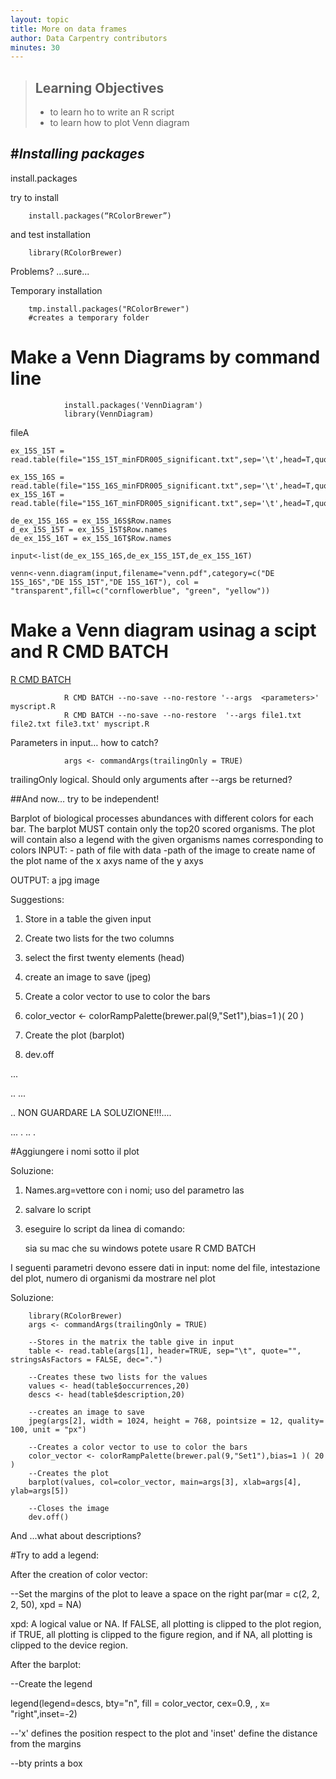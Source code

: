 ```yaml
---
layout: topic
title: More on data frames
author: Data Carpentry contributors
minutes: 30
---
```

> ## Learning Objectives
>
> *   to learn ho to write an R script 
> *   to learn how to plot Venn diagram 



#*Installing packages*
------------------------------

install.packages

try to install

        install.packages(“RColorBrewer”)

and test installation

        library(RColorBrewer)

Problems? ...sure...

Temporary installation

        tmp.install.packages("RColorBrewer")
        #creates a temporary folder

#  Make a Venn Diagrams by command line 

                install.packages('VennDiagram') 
                library(VennDiagram)

fileA 
```
ex_15S_15T = read.table(file="15S_15T_minFDR005_significant.txt",sep='\t',head=T,quote='',comment.char='',stringsAsFactors=F)

ex_15S_16S = read.table(file="15S_16S_minFDR005_significant.txt",sep='\t',head=T,quote='',comment.char='',stringsAsFactors=F)
ex_15S_16T = read.table(file="15S_16T_minFDR005_significant.txt",sep='\t',head=T,quote='',comment.char='',stringsAsFactors=F)

de_ex_15S_16S = ex_15S_16S$Row.names
d_ex_15S_15T = ex_15S_15T$Row.names
de_ex_15S_16T = ex_15S_16T$Row.names

input<-list(de_ex_15S_16S,de_ex_15S_15T,de_ex_15S_16T)

venn<-venn.diagram(input,filename="venn.pdf",category=c("DE 15S_16S","DE 15S_15T","DE 15S_16T"), col = "transparent",fill=c("cornflowerblue", "green", "yellow"))

```

# Make a Venn diagram usinag a scipt and R CMD BATCH

[R CMD BATCH](https://stat.ethz.ch/R-manual/R-devel/library/utils/html/BATCH.html)

                R CMD BATCH --no-save --no-restore '--args  <parameters>' myscript.R
                R CMD BATCH --no-save --no-restore  '--args file1.txt file2.txt file3.txt' myscript.R


Parameters in input… how to catch?

                args <- commandArgs(trailingOnly = TRUE)

trailingOnly logical. Should only arguments after --args be returned?


##And now… try to be independent!

Barplot of biological processes abundances with different colors for each bar. 
The barplot MUST contain only the top20 scored organisms.
The plot will contain also a legend with the given organisms names corresponding to colors
INPUT:  - path of file with data
	-path of the image to create
name of the plot
name of the x axys
name of the y axys

OUTPUT: a jpg image

Suggestions:

1. Store in a table the given input

2. Create two lists for the two columns 

3. select the first twenty elements (head)

4. create an image to save (jpeg)

5. Create a color vector to use to color the bars

6. color_vector <- colorRampPalette(brewer.pal(9,"Set1"),bias=1 )( 20 )

7. Create the plot (barplot)

8. dev.off




...

..
...

.. NON GUARDARE LA SOLUZIONE!!!....


...
.
..
.





#Aggiungere i nomi sotto il plot

Soluzione: 

1. Names.arg=vettore con i nomi; uso del parametro las

2. salvare lo script

3. eseguire lo script da linea di comando:


	sia su mac che su windows potete usare R CMD BATCH 

I seguenti parametri devono essere dati in input: nome del file, intestazione del plot, numero di organismi da mostrare nel plot



Soluzione:

		library(RColorBrewer)
		args <- commandArgs(trailingOnly = TRUE)
		
		--Stores in the matrix the table give in input
		table <- read.table(args[1], header=TRUE, sep="\t", quote="", stringsAsFactors = FALSE, dec=".")
		
		--Creates these two lists for the values
		values <- head(table$occurrences,20)
		descs <- head(table$description,20)
		
		--creates an image to save
		jpeg(args[2], width = 1024, height = 768, pointsize = 12, quality= 100, unit = "px") 
		
		--Creates a color vector to use to color the bars
		color_vector <- colorRampPalette(brewer.pal(9,"Set1"),bias=1 )( 20 )
		--Creates the plot
		barplot(values, col=color_vector, main=args[3], xlab=args[4], ylab=args[5])
		
		--Closes the image
		dev.off()


And ...what about descriptions?

#Try to add a legend:


After the creation of color vector:

--Set the margins of the plot to leave a space on the right
par(mar = c(2, 2, 2, 50), xpd = NA)

xpd: A logical value or NA. If FALSE, all plotting is clipped to the plot region, if TRUE, all plotting is clipped to the figure region, and if NA, all plotting is clipped to the device region. 

After the barplot:

--Create the legend


legend(legend=descs, bty="n", fill = color_vector, cex=0.9, , x= "right",inset=-2)

--'x' defines the position respect to the plot and 'inset' define the distance from the margins

--bty prints a box

